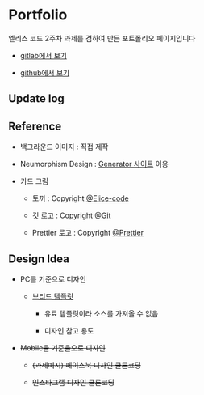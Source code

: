 # Portfolio

 엘리스 코드 2주차 과제를 겸하여 만든 포트폴리오 페이지입니다

- [gitlab에서 보기](http://denver-hajun.kdt-gitlab.elice.io/portfolio/)

- [github에서 보기](https://hajun-myoung.github.io/elice-portfolio/)

## Update log

## Reference

- 백그라운드 이미지 : 직접 제작

- Neumorphism Design : [Generator 사이트](https://neumorphic.design/) 이용

- 카드 그림

  - 토끼 : Copyright [@Elice-code](https://elice.io/)

  - 깃 로고 : Copyright [@Git](https://git-scm.com/)

  - Prettier 로고 : Copyright [@Prettier](https://prettier.io/)

## Design Idea

- PC를 기준으로 디자인

  - [브리드 템플릿](https://preview.colorlib.com/#breed2)

    - 유료 템플릿이라 소스를 가져올 수 없음

    - 디자인 참고 용도

- ~~Mobile을 기준을으로 디자인~~

  - ~~(과제예시) 페이스북 디자인 클론코딩~~

  - ~~인스타그램 디자인 클론코딩~~
